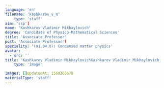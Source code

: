 ```yaml
---
language: 'en'
filename: 'kashkarov_v_m'
    type: 'staff'
aim: 'ssp']
name: 'Kashkarov Vladimir Mikhaylovich'
degree: 'Candidate of Physico-Mathematical Sciences'
title: 'Associate Professor'
post: 'Associate Professor']
speciality: '(01.04.07) Condensed matter physics'
avatar:
  - src: ''
title: 'Kashkarov Vladimir MikhaylovichKashkarov Vladimir Mikhaylovich - Associate Professor of the Solid state physics and nanostructures Department'
    type: 'image'

images: []updatedAt: 1568360578
materialType: 'staff'
---
```


